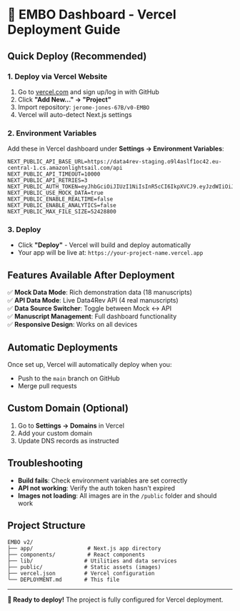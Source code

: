 # 🚀 EMBO Dashboard - Vercel Deployment Guide

## Quick Deploy (Recommended)

### 1. **Deploy via Vercel Website**
1. Go to [vercel.com](https://vercel.com) and sign up/log in with GitHub
2. Click **"Add New..." → "Project"**
3. Import repository: `jerome-jones-67B/v0-EMBO`
4. Vercel will auto-detect Next.js settings

### 2. **Environment Variables**
Add these in Vercel dashboard under **Settings → Environment Variables**:

```env
NEXT_PUBLIC_API_BASE_URL=https://data4rev-staging.o9l4aslf1oc42.eu-central-1.cs.amazonlightsail.com/api
NEXT_PUBLIC_API_TIMEOUT=10000
NEXT_PUBLIC_API_RETRIES=3
NEXT_PUBLIC_AUTH_TOKEN=eyJhbGciOiJIUzI1NiIsInR5cCI6IkpXVCJ9.eyJzdWIiOiJ0ZXN0LXVzZXIiLCJpYXQiOjE3NTcyNDUzNzAsImV4cCI6MTc1NzMzMTc3MCwiYXVkIjoiZGF0YTRyZXYiLCJpc3MiOiJ0ZXN0LWlzc3VlciJ9.oSDBWQwSlFvCFTOg3T05h5ISd_RG8k9qpMld7etFwXw
NEXT_PUBLIC_USE_MOCK_DATA=true
NEXT_PUBLIC_ENABLE_REALTIME=false
NEXT_PUBLIC_ENABLE_ANALYTICS=false
NEXT_PUBLIC_MAX_FILE_SIZE=52428800
```

### 3. **Deploy**
- Click **"Deploy"** - Vercel will build and deploy automatically
- Your app will be live at: `https://your-project-name.vercel.app`

## Features Available After Deployment

✅ **Mock Data Mode**: Rich demonstration data (18 manuscripts)  
✅ **API Data Mode**: Live Data4Rev API (4 real manuscripts)  
✅ **Data Source Switcher**: Toggle between Mock ↔ API  
✅ **Manuscript Management**: Full dashboard functionality  
✅ **Responsive Design**: Works on all devices  

## Automatic Deployments

Once set up, Vercel will automatically deploy when you:
- Push to the `main` branch on GitHub
- Merge pull requests

## Custom Domain (Optional)

1. Go to **Settings → Domains** in Vercel
2. Add your custom domain
3. Update DNS records as instructed

## Troubleshooting

- **Build fails**: Check environment variables are set correctly
- **API not working**: Verify the auth token hasn't expired
- **Images not loading**: All images are in the `/public` folder and should work

## Project Structure

```
EMBO v2/
├── app/                 # Next.js app directory
├── components/          # React components
├── lib/                # Utilities and data services
├── public/             # Static assets (images)
├── vercel.json         # Vercel configuration
└── DEPLOYMENT.md       # This file
```

---

**🎯 Ready to deploy!** The project is fully configured for Vercel deployment.